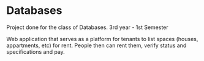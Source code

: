 # Databases
Project done for the class of Databases. 3rd year - 1st Semester


Web application that serves as a platform for tenants to list spaces (houses, appartments, etc) for rent. People then can rent them, verify status and specifications and pay.
